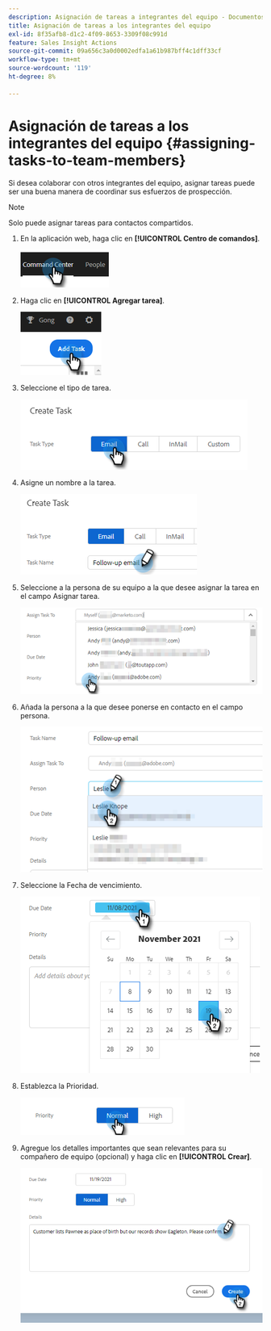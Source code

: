 ```yaml
---
description: Asignación de tareas a integrantes del equipo - Documentos de Marketo - Documentación del producto
title: Asignación de tareas a los integrantes del equipo
exl-id: 8f35afb8-d1c2-4f09-8653-3309f08c991d
feature: Sales Insight Actions
source-git-commit: 09a656c3a0d0002edfa1a61b987bff4c1dff33cf
workflow-type: tm+mt
source-wordcount: '119'
ht-degree: 8%

---
```


# Asignación de tareas a los integrantes del equipo {#assigning-tasks-to-team-members}

Si desea colaborar con otros integrantes del equipo, asignar tareas puede ser una buena manera de coordinar sus esfuerzos de prospección.

>[!NOTE]
>
>Solo puede asignar tareas para contactos compartidos.

1. En la aplicación web, haga clic en **[!UICONTROL Centro de comandos]**.

   ![](assets/assigning-tasks-to-team-members-1.png)

1. Haga clic en **[!UICONTROL Agregar tarea]**.

   ![](assets/assigning-tasks-to-team-members-2.png)

1. Seleccione el tipo de tarea.

   ![](assets/assigning-tasks-to-team-members-3.png)

1. Asigne un nombre a la tarea.

   ![](assets/assigning-tasks-to-team-members-4.png)

1. Seleccione a la persona de su equipo a la que desee asignar la tarea en el campo Asignar tarea.

   ![](assets/assigning-tasks-to-team-members-5.png)

1. Añada la persona a la que desee ponerse en contacto en el campo persona.

   ![](assets/assigning-tasks-to-team-members-6.png)

1. Seleccione la Fecha de vencimiento.

   ![](assets/assigning-tasks-to-team-members-7.png)

1. Establezca la Prioridad.

   ![](assets/assigning-tasks-to-team-members-8.png)

1. Agregue los detalles importantes que sean relevantes para su compañero de equipo (opcional) y haga clic en **[!UICONTROL Crear]**.

   ![](assets/assigning-tasks-to-team-members-9.png)
